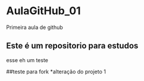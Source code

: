 # AulaGitHub_01
Primeira aula de github
## Este é um repositorio para estudos
esse eh um teste

##teste para fork
*alteração do projeto 1
